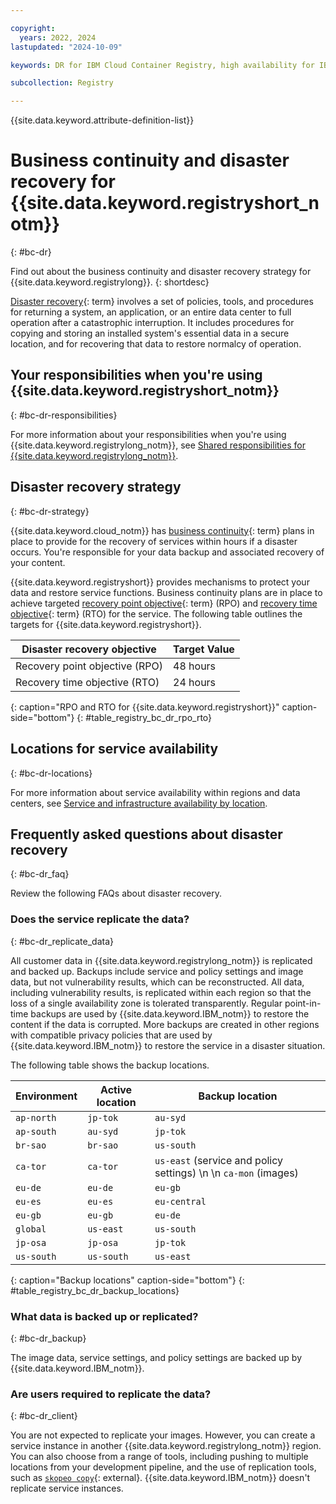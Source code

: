 ```yaml
---

copyright:
  years: 2022, 2024
lastupdated: "2024-10-09"

keywords: DR for IBM Cloud Container Registry, high availability for IBM Cloud Container Registry, disaster recovery for IBM Cloud Container Registry, failover for IBM Cloud Container Registry, BC for IBM Cloud Container Registry, DR for IBM Cloud Container Registry, business continuity for IBM Cloud Container Registry, disaster recovery for IBM Cloud Container Registry, disaster recovery, responsibilities, locations, data

subcollection: Registry

---
```


{{site.data.keyword.attribute-definition-list}}

# Business continuity and disaster recovery for {{site.data.keyword.registryshort_notm}}
{: #bc-dr}

Find out about the business continuity and disaster recovery strategy for {{site.data.keyword.registrylong}}.
{: shortdesc}

[Disaster recovery](#x2113280){: term} involves a set of policies, tools, and procedures for returning a system, an application, or an entire data center to full operation after a catastrophic interruption. It includes procedures for copying and storing an installed system's essential data in a secure location, and for recovering that data to restore normalcy of operation.

## Your responsibilities when you're using {{site.data.keyword.registryshort_notm}}
{: #bc-dr-responsibilities}

For more information about your responsibilities when you're using {{site.data.keyword.registrylong_notm}}, see [Shared responsibilities for {{site.data.keyword.registrylong_notm}}](/docs/Registry?topic=Registry-registry_responsibilities).

## Disaster recovery strategy
{: #bc-dr-strategy}

{{site.data.keyword.cloud_notm}} has [business continuity](#x3026801){: term} plans in place to provide for the recovery of services within hours if a disaster occurs. You're responsible for your data backup and associated recovery of your content.

{{site.data.keyword.registryshort}} provides mechanisms to protect your data and restore service functions. Business continuity plans are in place to achieve targeted [recovery point objective](#x3429911){: term} (RPO) and [recovery time objective](#x3167918){: term} (RTO) for the service. The following table outlines the targets for {{site.data.keyword.registryshort}}.

| Disaster recovery objective | Target Value |
|-----------------------------|--------------|
| Recovery point objective (RPO) | 48 hours |
| Recovery time objective (RTO) | 24 hours |
{: caption="RPO and RTO for {{site.data.keyword.registryshort}}" caption-side="bottom"}
{: #table_registry_bc_dr_rpo_rto}

## Locations for service availability
{: #bc-dr-locations}

For more information about service availability within regions and data centers, see [Service and infrastructure availability by location](/docs/overview?topic=overview-services_region).

## Frequently asked questions about disaster recovery
{: #bc-dr_faq}

Review the following FAQs about disaster recovery.

### Does the service replicate the data?
{: #bc-dr_replicate_data}

All customer data in {{site.data.keyword.registrylong_notm}} is replicated and backed up. Backups include service and policy settings and image data, but not vulnerability results, which can be reconstructed. All data, including vulnerability results, is replicated within each region so that the loss of a single availability zone is tolerated transparently. Regular point-in-time backups are used by {{site.data.keyword.IBM_notm}} to restore the content if the data is corrupted. More backups are created in other regions with compatible privacy policies that are used by {{site.data.keyword.IBM_notm}} to restore the service in a disaster situation.

The following table shows the backup locations.

| Environment | Active location | Backup location |
|-------------|-----------------|-----------------|
| `ap-north` | `jp-tok` | `au-syd` |
| `ap-south` | `au-syd` | `jp-tok` |
| `br-sao` | `br-sao` | `us-south` |
| `ca-tor` | `ca-tor` | `us-east` (service and policy settings)  \n  \n `ca-mon` (images) |
| `eu-de` | `eu-de` | `eu-gb` |
| `eu-es` | `eu-es` | `eu-central` |
| `eu-gb` | `eu-gb` | `eu-de` |
| `global` | `us-east` | `us-south` |
| `jp-osa` | `jp-osa` | `jp-tok` |
| `us-south` | `us-south` | `us-east` |
{: caption="Backup locations" caption-side="bottom"}
{: #table_registry_bc_dr_backup_locations}

### What data is backed up or replicated?
{: #bc-dr_backup}

The image data, service settings, and policy settings are backed up by {{site.data.keyword.IBM_notm}}.

### Are users required to replicate the data?
{: #bc-dr_client}

You are not expected to replicate your images. However, you can create a service instance in another {{site.data.keyword.registrylong_notm}} region. You can also choose from a range of tools, including pushing to multiple locations from your development pipeline, and the use of replication tools, such as [`skopeo copy`](https://github.com/containers/skopeo/blob/main/docs/skopeo-copy.1.md){: external}. {{site.data.keyword.IBM_notm}} doesn't replicate service instances.
